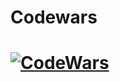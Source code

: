 # Codewars
# [![CodeWars](https://www.codewars.com/users/Ryabchik3/badges/large)](https://www.codewars.com/users/Ryabchik3)
